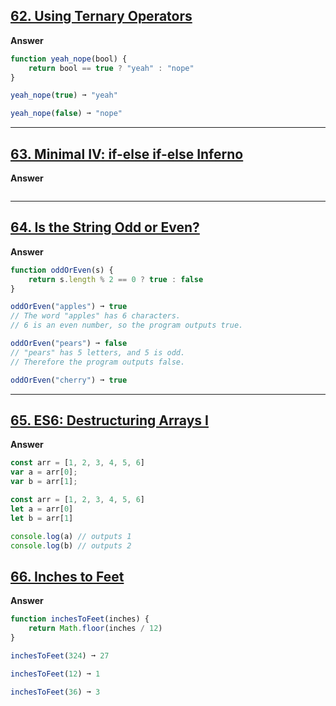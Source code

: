 ## [62. Using Ternary Operators](https://edabit.com/challenge/32rk4qSmtrB6oJGyn)

**Answer**

```js
function yeah_nope(bool) {
	return bool == true ? "yeah" : "nope"
}

yeah_nope(true) ➞ "yeah"

yeah_nope(false) ➞ "nope"

```
---

## [63. Minimal IV: if-else if-else Inferno](https://edabit.com/challenge/MiLoSm7STCWcrPC3k)

**Answer**

```js

```
---

## [64. Is the String Odd or Even?](https://edabit.com/challenge/2tcuBxn37oouMeErN)

**Answer**

```js
function oddOrEven(s) {
	return s.length % 2 == 0 ? true : false
}

oddOrEven("apples") ➞ true
// The word "apples" has 6 characters.
// 6 is an even number, so the program outputs true.

oddOrEven("pears") ➞ false
// "pears" has 5 letters, and 5 is odd.
// Therefore the program outputs false.

oddOrEven("cherry") ➞ true

```
---

## [65. ES6: Destructuring Arrays I](https://edabit.com/challenge/sWAEoTbXA4bexBPb6)

**Answer**

```js
const arr = [1, 2, 3, 4, 5, 6]
var a = arr[0];
var b = arr[1];

const arr = [1, 2, 3, 4, 5, 6]
let a = arr[0]
let b = arr[1]

console.log(a) // outputs 1
console.log(b) // outputs 2

```

## [66. Inches to Feet](https://edabit.com/challenge/fZqTozX8XHZxqcdA8)

**Answer**

```js
function inchesToFeet(inches) {
	return Math.floor(inches / 12)
}

inchesToFeet(324) ➞ 27

inchesToFeet(12) ➞ 1

inchesToFeet(36) ➞ 3

```
